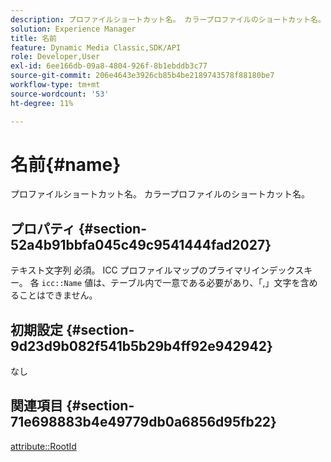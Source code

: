 ```yaml
---
description: プロファイルショートカット名。 カラープロファイルのショートカット名。
solution: Experience Manager
title: 名前
feature: Dynamic Media Classic,SDK/API
role: Developer,User
exl-id: 6ee166db-09a8-4804-926f-8b1ebddb3c77
source-git-commit: 206e4643e3926cb85b4be2189743578f88180be7
workflow-type: tm+mt
source-wordcount: '53'
ht-degree: 11%

---
```


# 名前{#name}

プロファイルショートカット名。 カラープロファイルのショートカット名。

## プロパティ {#section-52a4b91bbfa045c49c9541444fad2027}

テキスト文字列 必須。 ICC プロファイルマップのプライマリインデックスキー。 各 `icc::Name` 値は、テーブル内で一意である必要があり、「,」文字を含めることはできません。

## 初期設定 {#section-9d23d9b082f541b5b29b4ff92e942942}

なし

## 関連項目 {#section-71e698883b4e49779db0a6856d95fb22}

[attribute::RootId](../../../../../ir-api/material-cat/image-rendering-api-ref/c-ir-material-catalog/c-ir-attributes-reference/r-ir-rootid.md#reference-54b42b7125824be593378c1accb70d5a)
